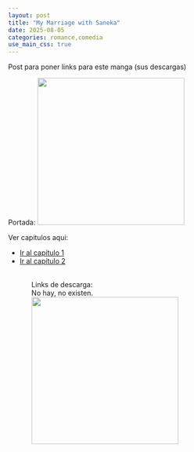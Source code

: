 ```yaml
---
layout: post
title: "My Marriage with Saneka"
date: 2025-08-05
categories: romance,comedia
use_main_css: true
---
```


Post para poner links para este manga (sus descargas)

Portada:
<img src="{{ site.baseurl }}/assets/img/saneka-cover.jpg" width="300">

Ver capitulos aqui:
<ul>
  <li><a href="{{ site.baseurl }}/saneka/cap1/">Ir al capítulo 1</a></li>
  <li><a href="{{ site.baseurl }}/saneka/cap2/">Ir al capítulo 2</a></li>
<ul>

<br>
Links de descarga:
<br>
No hay, no existen.
<br>
<img src="{{ site.baseurl }}/assets/img/nohaymeme.jpg" width="300">